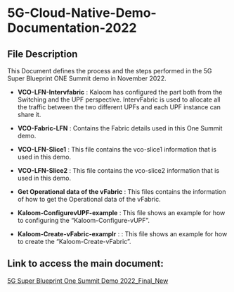 # 5G-Cloud-Native-Demo-Documentation-2022

## File Description
This Document defines the process and the steps performed in the 5G Super Blueprint ONE Summit demo in November 2022.

* **VCO-LFN-Intervfabric** : Kaloom has configured the part both from the Switching and the UPF perspective. IntervFabric is used to allocate all the traffic between the two different UPFs and each UPF instance can share it.<br/>

* **VCO-Fabric-LFN** : Contains the Fabric details used in this One Summit demo.<br/>

* **VCO-LFN-Slice1** : This file contains the vco-slice1 information that is used in this demo.<br/>

* **VCO-LFN-Slice2** : This file contains the vco-slice2 information that is used in this demo.<br/>

* **Get Operational data of the vFabric** : This files contains the information of how to get the Operational data of the vFabric.<br/>

* **Kaloom-ConfigurevUPF-example** : This file shows an example for how to configuring the “Kaloom-Configure-vUPF”.<br/>

* **Kaloom-Create-vFabric-examplr** : : This file shows an example for how to create the “Kaloom-Create-vFabric”.<br/>

## Link to access the main document:
[5G Super Blueprint One Summit Demo 2022_Final_New](https://github.com/5G-Super-Blue-Print/5G-Cloud-Native-Demo-Documentation-2022/blob/main/5G%20Super%20Blueprint%20One%20Summit%20Demo%202022_Final_New.pdf)

